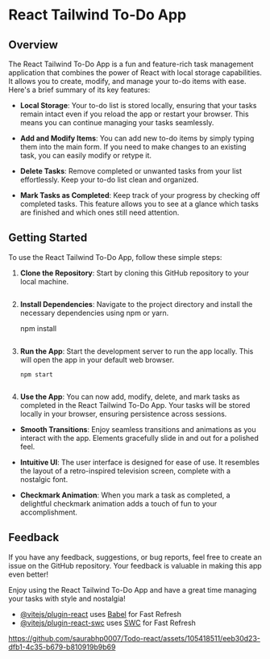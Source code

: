 # React Tailwind To-Do App

## Overview

The React Tailwind To-Do App is a fun and feature-rich task management application that combines the power of React with local storage capabilities. It allows you to create, modify, and manage your to-do items with ease. Here's a brief summary of its key features:

- **Local Storage**: Your to-do list is stored locally, ensuring that your tasks remain intact even if you reload the app or restart your browser. This means you can continue managing your tasks seamlessly.

- **Add and Modify Items**: You can add new to-do items by simply typing them into the main form. If you need to make changes to an existing task, you can easily modify or retype it.

- **Delete Tasks**: Remove completed or unwanted tasks from your list effortlessly. Keep your to-do list clean and organized.

- **Mark Tasks as Completed**: Keep track of your progress by checking off completed tasks. This feature allows you to see at a glance which tasks are finished and which ones still need attention.

## Getting Started

To use the React Tailwind To-Do App, follow these simple steps:

1. **Clone the Repository**: Start by cloning this GitHub repository to your local machine. 
   ```

2. **Install Dependencies**: Navigate to the project directory and install the necessary dependencies using npm or yarn.

  
   npm install
  
   ```

3. **Run the App**: Start the development server to run the app locally. This will open the app in your default web browser.

   ```
   npm start
   

4. **Use the App**: You can now add, modify, delete, and mark tasks as completed in the React Tailwind To-Do App. Your tasks will be stored locally in your browser, ensuring persistence across sessions.

- **Smooth Transitions**: Enjoy seamless transitions and animations as you interact with the app. Elements gracefully slide in and out for a polished feel.

- **Intuitive UI**: The user interface is designed for ease of use. It resembles the layout of a retro-inspired television screen, complete with a nostalgic font.

- **Checkmark Animation**: When you mark a task as completed, a delightful checkmark animation adds a touch of fun to your accomplishment.



## Feedback

If you have any feedback, suggestions, or bug reports, feel free to create an issue on the GitHub repository. Your feedback is valuable in making this app even better!

Enjoy using the React Tailwind To-Do App and have a great time managing your tasks with style and nostalgia!

- [@vitejs/plugin-react](https://github.com/vitejs/vite-plugin-react/blob/main/packages/plugin-react/README.md) uses [Babel](https://babeljs.io/) for Fast Refresh
- [@vitejs/plugin-react-swc](https://github.com/vitejs/vite-plugin-react-swc) uses [SWC](https://swc.rs/) for Fast Refresh


https://github.com/saurabhp0007/Todo-react/assets/105418511/eeb30d23-dfb1-4c35-b679-b810919b9b69

